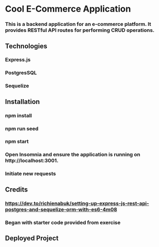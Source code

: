 # Cool E-Commerce Application

### This is a backend application for an e-commerce platform. It provides RESTful API routes for performing CRUD operations.

## Technologies

### Express.js 
### PostgresSQL 
### Sequelize


## Installation

### npm install
### npm run seed
### npm start
### Open Insomnia and ensure the application is running on http://localhost:3001.
### Initiate new requests

## Credits

### https://dev.to/richienabuk/setting-up-express-js-rest-api-postgres-and-sequelize-orm-with-es6-4m08
### Began with starter code provided from exercise

## Deployed Project
